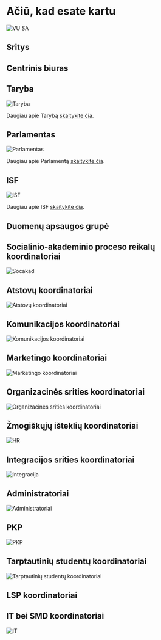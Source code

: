 # Ačiū, kad esate kartu

<script setup lang="ts">
import { teamPhotos, biuras, socakad, atstovai, kom, org, mark, hr, integration, admin, pkp, intl, lsp, other, dag } from '../data/bendruomene'
import TeamAvatarLayout from '../components/TeamAvatarLayout.vue'
import PhotoGrid from '../components/PhotoGrid.vue'
</script>

![VU SA](public/img/bendros-nuotraukos/VU-SA.jpg)

## Sritys

<PhotoGrid :photos="teamPhotos" />

## Centrinis biuras

<TeamAvatarLayout :members="biuras" />

## Taryba

![Taryba](public/img/bendros-nuotraukos/Taryba.jpg)

Daugiau apie Tarybą [skaitykite čia](/vu-sa/taryba.md).

## Parlamentas

![Parlamentas](public/img/bendros-nuotraukos/Parlamentas.jpg)

Daugiau apie Parlamentą [skaitykite čia](/vu-sa/parlamentas.md).

## ISF

![ISF](public/img/bendros-nuotraukos/ISF.jpg)

Daugiau apie ISF [skaitykite čia](/stipri-organizacija/isf.md).

## Duomenų apsaugos grupė

<TeamAvatarLayout :members="dag" />

## Socialinio-akademinio proceso reikalų koordinatoriai

![Socakad](public/img/bendros-nuotraukos/Socakadai.jpg)

<TeamAvatarLayout :members="socakad" />

## Atstovų koordinatoriai

![Atstovų koordinatoriai](public/img/bendros-nuotraukos/Atstovai.jpg)

<TeamAvatarLayout :members="atstovai" />

## Komunikacijos koordinatoriai

![Komunikacijos koordinatoriai](public/img/bendros-nuotraukos/Komunikacija.jpg)

<TeamAvatarLayout :members="kom" />

## Marketingo koordinatoriai

![Marketingo koordinatoriai](public/img/bendros-nuotraukos/Marketingas.jpg)

<TeamAvatarLayout :members="mark" />

## Organizacinės srities koordinatoriai

![Organizacinės srities koordinatoriai](public/img/bendros-nuotraukos/Orgai.jpg)

<TeamAvatarLayout :members="org" />

## Žmogiškųjų išteklių koordinatoriai

![HR](public/img/bendros-nuotraukos/HR.jpg)

<TeamAvatarLayout :members="hr" />

## Integracijos srities koordinatoriai

![Integracija](public/img/bendros-nuotraukos/Integracija.jpg)

<TeamAvatarLayout :members="integration" />

## Administratoriai

![Administratoriai](public/img/bendros-nuotraukos/LSP-koord.jpg)

<TeamAvatarLayout :members="admin" />

## PKP

![PKP](public/img/bendros-nuotraukos/PKP2.jpg)

<TeamAvatarLayout :members="pkp" />

## Tarptautinių studentų koordinatoriai

![Tarptautinių studentų koordinatoriai](public/img/bendros-nuotraukos/tarptautiniu.jpg)

<TeamAvatarLayout :members="intl" />

## LSP koordinatoriai

<TeamAvatarLayout :members="lsp" />

## IT bei SMD koordinatoriai

![IT](public/img/bendros-nuotraukos/IT.jpg)

<TeamAvatarLayout :members="other" />
